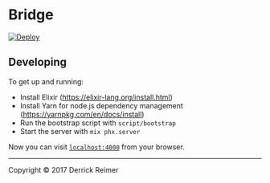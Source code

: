 # Bridge

[![Deploy](https://www.herokucdn.com/deploy/button.svg)](https://heroku.com/deploy?template=https://github.com/djreimer/bridge/tree/master)

## Developing

To get up and running:

- Install Elixir (https://elixir-lang.org/install.html)
- Install Yarn for node.js dependency management (https://yarnpkg.com/en/docs/install)
- Run the bootstrap script with `script/bootstrap`
- Start the server with `mix phx.server`

Now you can visit [`localhost:4000`](http://localhost:4000) from your browser.

---

Copyright &copy; 2017 Derrick Reimer

